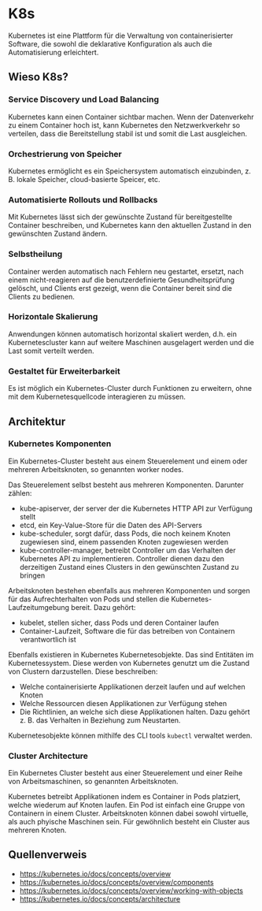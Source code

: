 # K8s

Kubernetes ist eine Plattform für die Verwaltung von containerisierter Software, die sowohl die deklarative Konfiguration als auch die Automatisierung erleichtert.

## Wieso K8s?

### Service Discovery und Load Balancing
 Kubernetes kann einen Container sichtbar machen. Wenn der Datenverkehr zu einem Container hoch ist, kann Kubernetes den Netzwerkverkehr so verteilen, dass die Bereitstellung stabil ist und somit die Last ausgleichen.

### Orchestrierung von Speicher
Kubernetes ermöglicht es ein Speichersystem automatisch einzubinden, z. B. lokale Speicher, cloud-basierte Speicer, etc.

### Automatisierte Rollouts und Rollbacks
Mit Kubernetes lässt sich der gewünschte Zustand für bereitgestellte Container beschreiben, und Kubernetes kann den aktuellen Zustand in den gewünschten Zustand ändern. 

### Selbstheilung
Container werden automatisch nach Fehlern neu gestartet, ersetzt, nach einem nicht-reagieren auf die benutzerdefinierte Gesundheitsprüfung gelöscht, und Clients erst gezeigt, wenn die Container bereit sind die Clients zu bedienen.

### Horizontale Skalierung
Anwendungen können automatisch horizontal skaliert werden, d.h. ein Kubernetescluster kann auf weitere Maschinen ausgelagert werden und die Last somit verteilt werden.

### Gestaltet für Erweiterbarkeit
Es ist möglich ein Kubernetes-Cluster durch Funktionen zu erweitern, ohne mit dem Kubernetesquellcode interagieren zu müssen.

## Architektur

### Kubernetes Komponenten

Ein Kubernetes-Cluster besteht aus einem Steuerelement und einem oder mehreren Arbeitsknoten, so genannten worker nodes.

Das Steuerelement selbst besteht aus mehreren Komponenten. Darunter zählen:
- kube-apiserver, der server der die Kubernetes HTTP API zur Verfügung stellt
- etcd, ein Key-Value-Store für die Daten des API-Servers
- kube-scheduler, sorgt dafür, dass Pods, die noch keinem Knoten zugewiesen sind, einem passenden Knoten zugewiesen werden
- kube-controller-manager, betreibt Controller um das Verhalten der Kubernetes API zu implementieren. Controller dienen dazu den derzeitigen Zustand eines Clusters in den gewünschten Zustand zu bringen

Arbeitsknoten bestehen ebenfalls aus mehreren Komponenten und sorgen für das Aufrechterhalten von Pods und stellen die Kubernetes-Laufzeitumgebung bereit. Dazu gehört:

- kubelet, stellen sicher, dass Pods und deren Container laufen
- Container-Laufzeit, Software die für das betreiben von Containern verantwortlich ist

Ebenfalls existieren in Kubernetes Kubernetesobjekte. Das sind Entitäten im Kubernetessystem. Diese werden von Kubernetes genutzt um die Zustand von Clustern darzustellen. Diese beschreiben:
- Welche containerisierte Applikationen derzeit laufen und auf welchen Knoten
- Welche Ressourcen diesen Applikationen zur Verfügung stehen
- Die Richtlinien, an welche sich diese Applikationen halten. Dazu gehört z. B. das Verhalten in Beziehung zum Neustarten.

Kubernetesobjekte können mithilfe des CLI tools `kubectl` verwaltet werden.

### Cluster Architecture

Ein Kubernetes Cluster besteht aus einer Steuerelement und einer Reihe von Arbeitsmaschinen, so genannten Arbeitsknoten.

Kubernetes betreibt Applikationen indem es Container in Pods platziert, welche wiederum auf Knoten laufen. Ein Pod ist einfach eine Gruppe von Containern in einem Cluster. Arbeitsknoten können dabei sowohl virtuelle, als auch phyische Maschinen sein. Für gewöhnlich besteht ein Cluster aus mehreren Knoten.

## Quellenverweis
- https://kubernetes.io/docs/concepts/overview
- https://kubernetes.io/docs/concepts/overview/components
- https://kubernetes.io/docs/concepts/overview/working-with-objects
- https://kubernetes.io/docs/concepts/architecture
